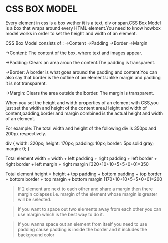# CSS BOX MODEL

Every element in css is a box wether it is a text, div or span.CSS Box Model is a box that wraps around every HTML element.You need to know howbox model works in order to set the height and width of an element.

CSS Box Model consists of :
    ->Content
    ->Padding
    ->Border
    ->Margin

->Content: The content of the box, where text and images appear.

->Padding: Clears an area aroun the content.The padding is transparent.

->Border: A border is what goes around the padding and content.You can also say that border is the outline of an element.Unlike margin and padding it is not transparent.

->Margin: Clears the area outside the border. The margin is transparent.

When you set the height and width properties of an element with CSS,you just set the width and height of the content area.Height and width of content,padding,border and margin combined is the actual height and width of an element.

For example: The total width and height of the following div is 350px and 200px respectively.

div {
  width: 320px;
  height: 170px;
  padding: 10px;
  border: 5px solid gray;
  margin: 0;
}

Total element width = width + left padding + right padding + left border + right border + left margin + right margin
[320+10+10+5+5+0+0]=350

Total element height = height + top padding + bottom padding + top border + bottom border + top margin + bottom margin
[170+10+10+5+5+0+0]=200

>If 2 element are next to each other and share a margin then there margin colapses i.e. margin of the element whose margin is greater will be selected.

>If you want to space out two elements away from each other you can use margin which is the best way to do it.

>If you wanna space out an element from itself you need to use padding cause padding is inside the border and it includes the background color


